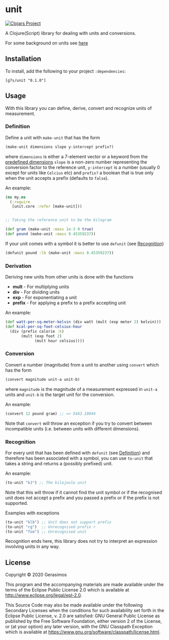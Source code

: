 # unit

[![Clojars Project](https://img.shields.io/clojars/v/g7s/unit.svg)](https://clojars.org/g7s/unit)

A Clojure(Script) library for dealing with units and conversions.

For some background on units see [here](https://g7s.io/post/units/)


## Installation

To install, add the following to your project `:dependencies`:

    [g7s/unit "0.1.0"]


## Usage

With this library you can define, derive, convert and recognize units of measurement.

### Definition

Define a unit with `make-unit` that has the form

```clojure
(make-unit dimensions slope y-intercept prefix?)
```

where `dimensions` is either a 7-element vector or a keyword from the [predefined dimensions](https://github.com/g7s/unit/blob/master/src/unit/core.cljc#L15)
`slope` is a non-zero number representing the conversion factor to the reference unit,
`y-intercept` is a number (usually 0 except for units like `Celcius` etc) and `prefix?`
a boolean that is true only when the unit accepts a prefix (defaults to `false`).

An example:

```clojure
(ns my.ns
  (:require
   [unit.core :refer [make-unit]))


;; Taking the reference unit to be the kilogram

(def gram (make-unit :mass 1e-3 0 true)
(def pound (make-unit :mass 0.45359237))
```

If your unit comes with a symbol it is better to use `defunit` (see [Recognition](#recognition))

```clojure
(defunit pound :lb (make-unit :mass 0.45359237))
```

### Derivation

Deriving new units from other units is done with the functions

* **mult** - For multiplying units
* **div** - For dividing units
* **exp** - For exponentiating a unit
* **prefix** - For applying a prefix to a prefix accepting unit

An example:

```clojure
(def watt-per-sq-meter-kelvin (div watt (mult (exp meter 2) kelvin)))
(def kcal-per-sq-foot-celsius-hour
  (div (prefix calorie :k)
       (mult (exp foot 2)
             (mult hour celsius))))
```


### Conversion

Convert a number (magnitude) from a unit to another using `convert` which has the form

```clojure
(convert magnitude unit-a unit-b)
```

where `magnitude` is the magnitude of a measurement expressed in `unit-a` units and
`unit-b` is the target unit for the conversion.

An example:

```clojure
(convert 12 pound gram) ;; => 5443.10844
```

Note that `convert` will throw an exception if you try to convert between incompatible units
(i.e. between units with different dimensions).


### Recognition

For every unit that has been defined with `defunit` (see [Definition](#definition)) and therefore
has been associated with a symbol, you can use `to-unit` that takes a string and returns a
(possibly prefixed) unit.

An example:

```clojure
(to-unit "kJ") ;; The kilojoule unit
```

Note that this will throw if it cannot find the unit symbol or if the recognised unit does not
accept a prefix and you passed a prefix or if the prefix is not supported.

Examples with exceptions

```clojure
(to-unit "klb") ;; Unit does not support prefix
(to-unit "rg")  ;; Unrecognised prefix r
(to-unit "foo") ;; Unrecognised unit
```

Recognition ends here, this library does not try to interpret an expression involving units in any way.


## License

Copyright © 2020 Gerasimos

This program and the accompanying materials are made available under the
terms of the Eclipse Public License 2.0 which is available at
http://www.eclipse.org/legal/epl-2.0.

This Source Code may also be made available under the following Secondary
Licenses when the conditions for such availability set forth in the Eclipse
Public License, v. 2.0 are satisfied: GNU General Public License as published by
the Free Software Foundation, either version 2 of the License, or (at your
option) any later version, with the GNU Classpath Exception which is available
at https://www.gnu.org/software/classpath/license.html.
